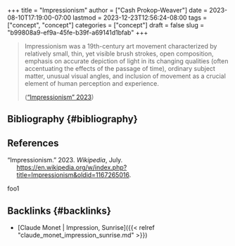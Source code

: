 +++
title = "Impressionism"
author = ["Cash Prokop-Weaver"]
date = 2023-08-10T17:19:00-07:00
lastmod = 2023-12-23T12:56:24-08:00
tags = ["concept", "concept"]
categories = ["concept"]
draft = false
slug = "b99808a9-ef9a-45fe-b39f-a69141d1bfab"
+++

> Impressionism was a 19th-century art movement characterized by relatively small, thin, yet visible brush strokes, open composition, emphasis on accurate depiction of light in its changing qualities (often accentuating the effects of the passage of time), ordinary subject matter, unusual visual angles, and inclusion of movement as a crucial element of human perception and experience.
>
> (<a href="#citeproc_bib_item_1">“Impressionism” 2023</a>)


## Bibliography {#bibliography}

## References

<style>.csl-entry{text-indent: -1.5em; margin-left: 1.5em;}</style><div class="csl-bib-body">
  <div class="csl-entry"><a id="citeproc_bib_item_1"></a>“Impressionism.” 2023. <i>Wikipedia</i>, July. <a href="https://en.wikipedia.org/w/index.php?title=Impressionism&oldid=1167265016">https://en.wikipedia.org/w/index.php?title=Impressionism&#38;oldid=1167265016</a>.</div>
</div>

foo1


## Backlinks {#backlinks}

-   [Claude Monet | Impression, Sunrise]({{< relref "claude_monet_impression_sunrise.md" >}})
